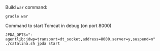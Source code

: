 Build `war` command:

```
gradle war
```

Command to start Tomcat in debug (on port 8000)

```
JPDA_OPTS="-agentlib:jdwp=transport=dt_socket,address=8000,server=y,suspend=n" ./catalina.sh jpda start
```